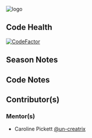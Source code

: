 ![logo](https://github.com/FRC-3695/2023-Season---Crescendo/blob/master/Logo.jpeg?raw=true)
## Code Health
[![CodeFactor](https://www.codefactor.io/repository/github/frc-3695/2024-preseason/badge)](https://www.codefactor.io/repository/github/frc-3695/2024-preseason)
## Season Notes
## Code Notes
## Contributor(s)
### Mentor(s)
- Caroline Pickett [@un-creatrix](https://github.com/un-creatrix)
